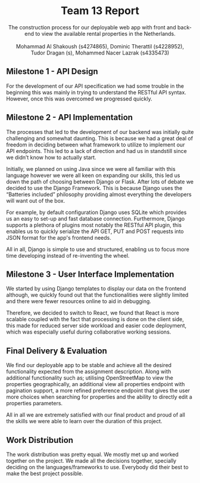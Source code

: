 <br />
<p align="center">
  <h1 align="center">Team 13 Report</h1>
  <p align="center">
      The construction process for our deployable web app with front and back-end to
        view the available rental properties in the Netherlands. <br/> <br/>
        Mohammad Al Shakoush (s4274865), Dominic Therattil (s4228952),<br/>
        Tudor Dragan (s), Mohammed Nacer Lazrak (s4335473)
  </p>
</p>
 

## Milestone 1 - API Design
For the development of our API specification we had some trouble in the beginning this was mainly in trying to understand the RESTful API syntax. However, once this was overcomed we progressed quickly.
 
## Milestone 2 - API Implementation
The processes that led to the development of our backend was initially quite challenging and somewhat daunting. This is because we had a great deal of freedom in deciding between what framework to utilize to implement our API endpoints. This led to a lack of direction and had us in standstill since we didn’t know how to actually start.
 
Initially, we planned on using Java since we were all familiar with this language however we were all keen on expanding our skills, this led us down the path of choosing between Django or Flask. After lots of debate we decided to use the Django Framework. This is because Django uses the “Batteries included” philosophy providing almost everything the developers will want out of the box.
 
For example, by default configuration Django uses SQLite which provides us an easy to set-up and fast database connection. Furthermore, Django supports a plethora of plugins most notably the RESTful API plugin, this enables us to quickly serialize the API GET, PUT and POST requests into JSON format for the app's frontend needs.
 
All in all, Django is simple to use and structured, enabling us to focus more time developing instead of re-inventing the wheel.
 
## Milestone 3 - User Interface Implementation
We started by using Django templates to display our data on the frontend although, we quickly found out that the functionalities were slightly limited and there were fewer resources online to aid in debugging.
 
Therefore, we decided to switch to React, we found that React is more scalable coupled with the fact that processing is done on the client side, this made for reduced server side workload and easier code deployment, which was especially useful during collaborative working sessions.
 
## Final Delivery & Evaluation
We find our deployable app to be stable and achieve all the desired functionality expected from the assignment description. Along with additional functionality such as; utilising OpenStreetMap to view the properties geographically, an additional view all properties endpoint with pagination support, a more refined preference endpoint that gives the user more choices when searching for properties and the ability to directly edit a properties parameters.
 
All in all we are extremely satisfied with our final product and proud of all the skills we were able to learn over the duration of this project.
 
## Work Distribution
 
The work distribution was pretty equal. We mostly met up and worked together on the project. We made all the decisions together, specially deciding on the languages/frameworks to use. Everybody did their best to make the best project possible.
